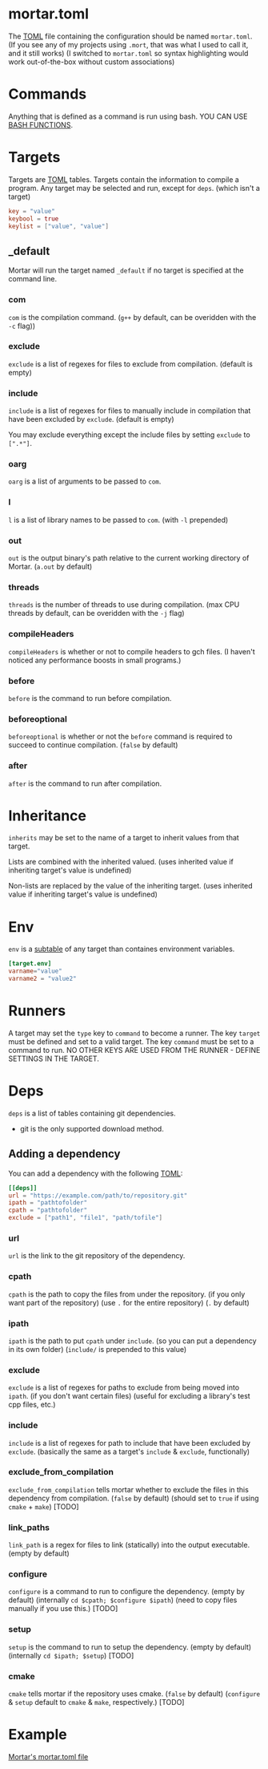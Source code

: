 # mortar.toml
The [TOML](https://toml.io/en/) file containing the configuration should be named `mortar.toml`. (If you see any of my projects using `.mort`, that was what I used to call it, and it still works) (I switched to `mortar.toml` so syntax highlighting would work out-of-the-box without custom associations)

# Commands
Anything that is defined as a command is run using bash.
YOU CAN USE [BASH FUNCTIONS](https://linuxize.com/post/bash-functions/).

# Targets
Targets are [TOML](https://toml.io/en/) tables.
Targets contain the information to compile a program.
Any target may be selected and run, except for `deps`. (which isn't a target)
```toml
key = "value"
keybool = true
keylist = ["value", "value"]
```

## _default
Mortar will run the target named `_default` if no target is specified at the command line.

### com
`com` is the compilation command. (`g++` by default, can be overidden with the `-c` flag))

### exclude
`exclude` is a list of regexes for files to exclude from compilation. (default is empty)

### include
`include` is a list of regexes for files to manually include in compilation that have been excluded by `exclude`. (default is empty)

You may exclude everything except the include files by setting `exclude` to `[".*"]`.

### oarg
`oarg` is a list of arguments to be passed to `com`.

### l
`l` is a list of library names to be passed to `com`. (with `-l` prepended)

### out
`out` is the output binary's path relative to the current working directory of Mortar. (`a.out` by default)

### threads
`threads` is the number of threads to use during compilation. (max CPU threads by default, can be overidden with the `-j` flag)

### compileHeaders
`compileHeaders` is whether or not to compile headers to gch files. (I haven't noticed any performance boosts in small programs.)

### before
`before` is the command to run before compilation.

### beforeoptional
`beforeoptional` is whether or not the `before` command is required to succeed to continue compilation. (`false` by default)

### after
`after` is the command to run after compilation.

# Inheritance
`inherits` may be set to the name of a target to inherit values from that target.

Lists are combined with the inherited valued. (uses inherited value if inheriting target's value is undefined)

Non-lists are replaced by the value of the inheriting target. (uses inherited value if inheriting target's value is undefined)

# Env
`env` is a [subtable]() of any target than containes environment variables.
```toml
[target.env]
varname="value"
varname2 = "value2"
```

# Runners
A target may set the `type` key to `command` to become a runner.
The key `target` must be defined and set to a valid target.
The key `command` must be set to a command to run.
NO OTHER KEYS ARE USED FROM THE RUNNER - DEFINE SETTINGS IN THE TARGET.

# Deps
`deps` is a list of tables containing git dependencies.
- git is the only supported download method.

## Adding a dependency
You can add a dependency with the following [TOML](https://toml.io/en/):
```toml
[[deps]]
url = "https://example.com/path/to/repository.git"
ipath = "pathtofolder"
cpath = "pathtofolder"
exclude = ["path1", "file1", "path/tofile"]
```

### url
`url` is the link to the git repository of the dependency.

### cpath
`cpath` is the path to copy the files from under the repository. (if you only want part of the repository) (use `.` for the entire repository) (`.` by default)

### ipath
`ipath` is the path to put `cpath` under `include`. (so you can put a dependency in its own folder) (`include/` is prepended to this value)

### exclude
`exclude` is a list of regexes for paths to exclude from being moved into `ipath`. (if you don't want certain files) (useful for excluding a library's test cpp files, etc.) 

### include
`include` is a list of regexes for path to include that have been excluded by `exclude`. (basically the same as a target's `include` & `exclude`, functionally)

### exclude_from_compilation
`exclude_from_compilation` tells mortar whether to exclude the files in this dependency from compilation. (`false` by default) (should set to `true` if using `cmake` + `make`) [TODO]

### link_paths
`link_path` is a regex for files to link (statically) into the output executable. (empty by default)

### configure
`configure` is a command to run to configure the dependency. (empty by default) (internally `cd $cpath; $configure $ipath`) (need to copy files manually if you use this.) [TODO]

### setup
`setup` is the command to run to setup the dependency. (empty by default) (internally `cd $ipath; $setup`) [TODO]

### cmake
`cmake` tells mortar if the repository uses cmake. (`false` by default) (`configure` & `setup` default to `cmake` & `make`, respectively.) [TODO]

# Example
[Mortar's mortar.toml file](/mortar.toml)